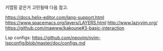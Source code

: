 키맵핑 같은거 고민될때 다음 참고.

<https://docs.helix-editor.com/lang-support.html>
<https://www.spacemacs.org/layers/LAYERS.html>
<http://www.lazyvim.org/>
<https://github.com/mawww/kakoune#3-basic-interaction>

Lsp configs:
  <https://github.com/neovim/nvim-lspconfig/blob/master/doc/configs.md>
